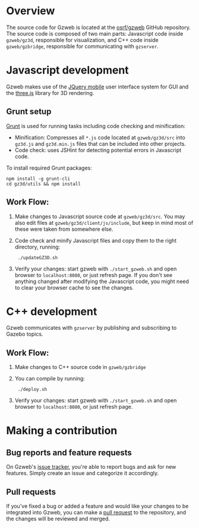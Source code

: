 # Overview

The source code for Gzweb is located at the [osrf/gzweb](https://github.com/osrf/gzweb) GitHub repository. The source code is composed of two main parts: Javascript code inside `gzweb/gz3d`, responsible for visualization, and C++ code inside `gzweb/gzbridge`, responsible for communicating with `gzserver`. 

# Javascript development

Gzweb makes use of the [JQuery mobile](http://jquerymobile.com/) user interface system for GUI and the [three.js](http://threejs.org/) library for 3D rendering.

## Grunt setup

[Grunt](http://gruntjs.com/) is used for running tasks including code checking and minification:

* Minification: Compresses all `*.js` code located at  `gzweb/gz3d/src` into `gz3d.js` and `gz3d.min.js` files that can be included into other projects.
* Code check: uses JSHint for detecting potential errors in Javascript code.

To install required Grunt packages:

    npm install -g grunt-cli
    cd gz3d/utils && npm install

## Work Flow:

1. Make changes to Javascript source code at `gzweb/gz3d/src`. You may also edit files at `gzweb/gz3d/client/js/include`, but keep in mind most of these were taken from somewhere else.

1. Code check and minify Javascript files and copy them to the right directory, running:

        ./updateGZ3D.sh

1. Verify your changes: start gzweb with `./start_gzweb.sh` and open browser to `localhost:8080`, or just refresh page. If you don't see anything changed after modifying the Javascript code, you might need to clear your browser cache to see the changes.

# C++ development

Gzweb communicates with `gzserver` by publishing and subscribing to Gazebo topics.

## Work Flow:

1. Make changes to C++ source code in `gzweb/gzbridge`

1. You can compile by running:

        ./deploy.sh

1. Verify your changes: start gzweb with `./start_gzweb.sh` and open browser to `localhost:8080`, or just refresh page.

# Making a contribution

## Bug reports and feature requests

On Gzweb's [issue tracker](https://github.com/osrf/gzweb/issues?status=new&status=open), you're able to report bugs and ask for new features. Simply create an issue and categorize it accordingly.

## Pull requests

If you've fixed a bug or added a feature and would like your changes to be integrated into Gzweb, you can make a [pull request](https://github.com/osrf/gzweb/pull-requests)  to the repository, and the changes will be reviewed and merged.
